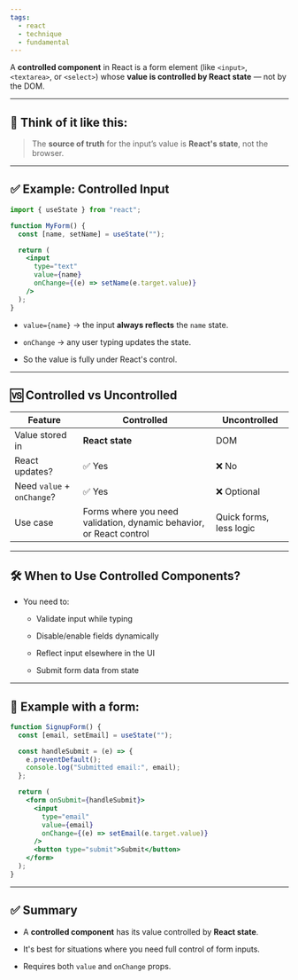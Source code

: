 ```yaml
---
tags:
  - react
  - technique
  - fundamental
---
```


A **controlled component** in React is a form element (like `<input>`, `<textarea>`, or `<select>`) whose **value is controlled by React state** — not by the DOM.

---

## 🧠 Think of it like this:

> The **source of truth** for the input’s value is **React's state**, not the browser.

---

## ✅ Example: Controlled Input

```jsx
import { useState } from "react";

function MyForm() {
  const [name, setName] = useState("");

  return (
    <input
      type="text"
      value={name}
      onChange={(e) => setName(e.target.value)}
    />
  );
}
```

- `value={name}` → the input **always reflects** the `name` state.
    
- `onChange` → any user typing updates the state.
    
- So the value is fully under React's control.
    

---

## 🆚 Controlled vs Uncontrolled

|Feature|Controlled|Uncontrolled|
|---|---|---|
|Value stored in|**React state**|DOM|
|React updates?|✅ Yes|❌ No|
|Need `value` + `onChange`?|✅ Yes|❌ Optional|
|Use case|Forms where you need validation, dynamic behavior, or React control|Quick forms, less logic|

---

## 🛠 When to Use Controlled Components?

- You need to:
    
    - Validate input while typing
        
    - Disable/enable fields dynamically
        
    - Reflect input elsewhere in the UI
        
    - Submit form data from state
        

---

## 🧪 Example with a form:

```jsx
function SignupForm() {
  const [email, setEmail] = useState("");

  const handleSubmit = (e) => {
    e.preventDefault();
    console.log("Submitted email:", email);
  };

  return (
    <form onSubmit={handleSubmit}>
      <input
        type="email"
        value={email}
        onChange={(e) => setEmail(e.target.value)}
      />
      <button type="submit">Submit</button>
    </form>
  );
}
```

---

## ✅ Summary

- A **controlled component** has its value controlled by **React state**.
    
- It's best for situations where you need full control of form inputs.
    
- Requires both `value` and `onChange` props.
    